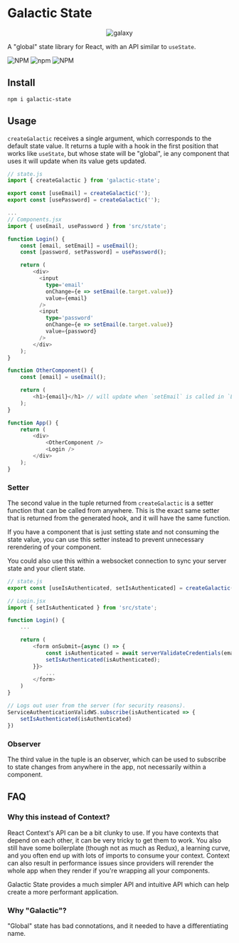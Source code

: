 # Galactic State

<p align="center">
    <img alt="galaxy" src="https://astronomy.com/-/media/Images/andromeda.jpg?mw=600" />
</p>

A "global" state library for React, with an API similar to `useState`.

![NPM](https://img.shields.io/npm/l/galactic-state) ![npm](https://img.shields.io/npm/v/galactic-state) ![NPM](https://img.shields.io/bundlephobia/minzip/galactic-state)

## Install

`npm i galactic-state`

## Usage

`createGalactic` receives a single argument, which corresponds to the default state value. It returns a tuple with a hook in the first position that works like `useState`, but whose state will be "global", ie any component that uses it will update when its value gets updated.

```typescript
// state.js
import { createGalactic } from 'galactic-state';

export const [useEmail] = createGalactic('');
export const [usePassword] = createGalactic('');

...
// Components.jsx
import { useEmail, usePassword } from 'src/state';

function Login() {
    const [email, setEmail] = useEmail();
    const [password, setPassword] = usePassword();

    return (
        <div>
          <input 
            type='email'
            onChange={e => setEmail(e.target.value)}
            value={email}
          />
          <input 
            type='password'
            onChange={e => setEmail(e.target.value)}
            value={password}
          />
        </div>
    );
}

function OtherComponent() {
    const [email] = useEmail();

    return (
        <h1>{email}</h1> // will update when `setEmail` is called in `Login` Component
    );
}

function App() {
    return (
        <div>
            <OtherComponent />
            <Login />
        </div>
    );
}

```

### Setter
The second value in the tuple returned from `createGalactic` is a setter function that can be called from anywhere. This is the exact same setter that is returned from the generated hook, and it will have the same function.

If you have a component that is just setting state and not consuming the state value, you can use this setter instead to prevent unnecessary rerendering of your component.

You could also use this within a websocket connection to sync your server state and your client state.

```javascript
// state.js
export const [useIsAuthenticated, setIsAuthenticated] = createGalactic(false);

// Login.jsx
import { setIsAuthenticated } from 'src/state';

function Login() {
    ...

    return (
        <form onSubmit={async () => {
            const isAuthenticated = await serverValidateCredentials(email, password);
            setIsAuthenticated(isAuthenticated);
        }}>
            ...
        </form>
    )
}

// Logs out user from the server (for security reasons).
ServiceAuthenticationValidWS.subscribe(isAuthenticated => {
    setIsAuthenticated(isAuthenticated)
})

```

### Observer
The third value in the tuple is an observer, which can be used to subscribe to state changes from anywhere in the app, not necessarily within a component.

## FAQ

### Why this instead of Context?

React Context's API can be a bit clunky to use. If you have contexts that depend on each other, it can be very tricky to get them to work. You also still have some boilerplate (though not as much as Redux), a learning curve, and you often end up with lots of imports to consume your context. Context can also result in performance issues since providers will rerender the whole app when they render if you're wrapping all your components.

Galactic State provides a much simpler API and intuitive API which can help create a more performant application.

### Why "Galactic"?

"Global" state has bad connotations, and it needed to have a differentiating name.
